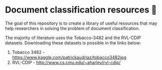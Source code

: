 # Document classification resources 📃

The goal of this repository is to create a library of useful resources that may help researchers in solving the problem of document classification.

The majority of literature uses the Tobacco-3482 and the RVL-CDIP datasets. Downloading these datasets is possible in the links below:

1. Tobacco 3482 - https://www.kaggle.com/patrickaudriaz/tobacco3482jpg
2. RVL-CDIP - http://www.cs.cmu.edu/~aharley/rvl-cdip/ 
